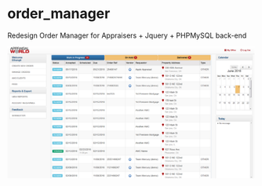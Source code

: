 # order_manager
Redesign Order Manager for Appraisers + Jquery + PHPMySQL back-end

![View screenshot]( https://raw.githubusercontent.com/247apps/order_manager/master/order_manager1.jpg )

